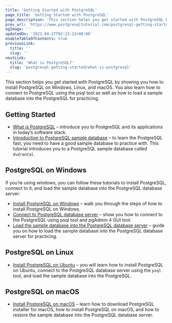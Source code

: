 ```yaml
---
title: 'Getting Started with PostgreSQL'
page_title: 'Getting Started with PostgreSQL'
page_description: 'This section helps you get started with PostgreSQL by showing you how to install PostgreSQL on Windows, Linux, and macOS.'
prev_url: 'https://www.postgresqltutorial.com/postgresql-getting-started/'
ogImage: ''
updatedOn: '2021-04-27T02:23:23+00:00'
enableTableOfContents: true
previousLink:
  title: ''
  slug: ''
nextLink:
  title: 'What is PostgreSQL?'
  slug: 'postgresql-getting-started/what-is-postgresql'
---
```


This section helps you get started with PostgreSQL by showing you how to install PostgreSQL on Windows, Linux, and macOS. You also learn how to connect to PostgreSQL using the psql tool as well as how to load a sample database into the PostgreSQL for practicing.

## Getting Started

- [What is PostgreSQL](postgresql-getting-started/what-is-postgresql) – introduce you to PostgreSQL and its applications in today’s software stack.
- [Introduction to PostgreSQL sample database](postgresql-getting-started/postgresql-sample-database) – to learn the PostgreSQL fast, you need to have a good sample database to practice with. This tutorial introduces you to a PostgreSQL sample database called `dvdrental`.

## PostgreSQL on Windows

If you’re using windows, you can follow these tutorials to install PostgreSQL, connect to it, and load the sample database into the PostgreSQL database server:

- [Install PostgreSQL on Windows](postgresql-getting-started/install-postgresql 'Install PostgreSQL') – walk you through the steps of how to install PostgreSQL on Windows.
- [Connect to PostgreSQL database server](postgresql-getting-started/connect-to-postgresql-database 'Connect to PostgreSQL Database') – show you how to connect to the PostgreSQL using psql tool and pgAdmin 4 GUI tool.
- [Load the sample database into the PostgreSQL database server](postgresql-getting-started/load-postgresql-sample-database 'Load PostgreSQL Sample Database') – guide you on how to load the sample database into the PostgreSQL database server for practicing.

## PostgreSQL on Linux

- [Install PostgreSQL on Ubuntu](postgresql-getting-started/install-postgresql-linux) – you will learn how to install PostgreSQL on Ubuntu, connect to the PostgreSQL database server using the `psql` tool, and load the sample database into the PostgreSQL.

## PostgreSQL on macOS

- [Install PostgreSQL on macOS](postgresql-getting-started/install-postgresql-macos) – learn how to download PostgreSQL installer for macOS, how to install PostgreSQL on macOS, and how to restore the sample database into the PostgreSQL database server.
